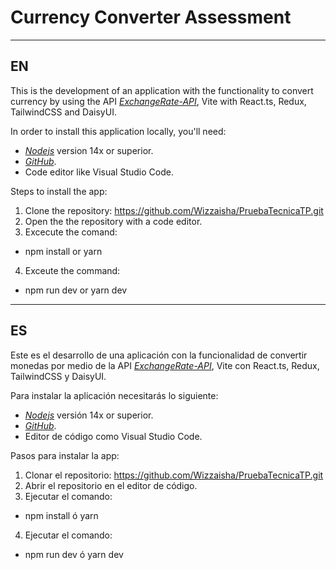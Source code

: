 # Currency Converter Assessment 

-------------------------------

## EN

This is the development of an application with the functionality to convert currency by using the API *[ExchangeRate-API][1]*, Vite with React.ts, Redux, TailwindCSS and DaisyUI.

In order to install this application locally, you'll need:

* *[Nodejs][2]* version 14x or superior.
* *[GitHub][3]*.
* Code editor like Visual Studio Code.

Steps to install the app:

1. Clone the repository: https://github.com/Wizzaisha/PruebaTecnicaTP.git
2. Open the the repository with a code editor.
3. Excecute the comand:
  * npm install or yarn
4. Exceute the command:
  * npm run dev or yarn dev

-------------------------------

## ES

Este es el desarrollo de una aplicación con la funcionalidad de convertir monedas por medio de la API *[ExchangeRate-API][1]*, Vite con React.ts, Redux, TailwindCSS y DaisyUI.

Para instalar la aplicación necesitarás lo siguiente:
* *[Nodejs][2]* versión 14x or superior.
* *[GitHub][3]*.
* Editor de código como Visual Studio Code.

Pasos para instalar la app:

1. Clonar el repositorio: https://github.com/Wizzaisha/PruebaTecnicaTP.git
2. Abrir el repositorio en el editor de código.
3. Ejecutar el comando:
  * npm install ó yarn
4. Ejecutar el comando:
  * npm run dev ó yarn dev


[1]: https://www.exchangerate-api.com/
[2]: https://nodejs.org/en
[3]: https://github.com/
